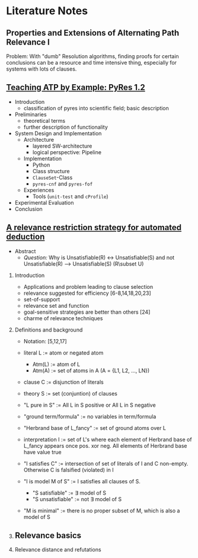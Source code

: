 # Literature Notes


## Properties and Extensions of Alternating Path Relevance I

Problem: With "dumb" Resolution algorithms, finding proofs for certain conclusions can be a resource and time intensive thing, especially for systems with lots of clauses.

## [Teaching ATP by Example: PyRes 1.2](../../../../papers/literature/978-3-030-51054-1.pdf)
- Introduction 
    - classification of pyres into scientific field; basic description
- Preliminaries
    - theoretical terms
    - further description of functionality
- System Design and Implementation
    - Architecture
        - layered SW-architecture
        - logical perspective: Pipeline
    - Implementation
        - Python
        - Class structure        
        - `ClauseSet`-Class
        - `pyres-cnf` and `pyres-fof`
    - Experiences
        - Tools (`unit-test` and `cProfile`)
- Experimental Evaluation
- Conclusion

## [A relevance restriction strategy for automated deduction](../../../../papers/literature/PY03.pdf) 
- Abstract
    - *Question:*
        Why is
        Unsatisfiable(R) <-> Unsatisfiable(S) and not
        Unsatisfiable(R) --> Unsatisfiable(S) (R\subset U)
1.  Introduction
    - Applications and problem leading to clause selection
    - relevance suggested for efficiency [6-8,14,18,20,23]
    - set-of-support
    - relevance set and function
    - goal-sensitive strategies are better than others [24]
    - charme of relevance techniques
2.  Definitions and background 
    - Notation: [5,12,17]
    - literal L := atom or negated atom
        - Atm(L) := atom of L
        - Atm(A) := set of atoms in A (A = {L1, L2, ..., LN})
    - clause C := disjunction of literals
    - theory S := set (conjuntion) of clauses

    - "L pure in S" := All L in S positive or All L in S negative
    - "ground term/formula" := no variables in term/formula
    - "Herbrand base of L_fancy" := set of ground atoms over L
    - interpretation I := set of L's where each element of Herbrand base of L_fancy appears once pos. xor neg. All elements of Herbrand base have value true
    - "I satisfies C" := intersection of set of literals of I and C non-empty. Otherwise C is falsified (violated) in I
    - "I is model M of S" := I satisfies all clauses of S.
      - "S satisfiable" := ∃ model of S
      - "S unsatisfiable" := not ∃ model of S
    - "M is minimal" := there is no proper subset of M, which is also a model of S

3. Relevance basics
    - 
4. Relevance distance and refutations


## []() 


## []() 